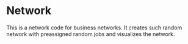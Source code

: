 # Network
This is a network code for business networks. It creates such random network with preassigned random jobs and visualizes the network.
